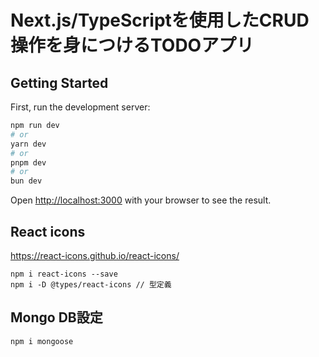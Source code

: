 # Next.js/TypeScriptを使用したCRUD操作を身につけるTODOアプリ

## Getting Started

First, run the development server:

```bash
npm run dev
# or
yarn dev
# or
pnpm dev
# or
bun dev
```

Open [http://localhost:3000](http://localhost:3000) with your browser to see the result.

## React icons
https://react-icons.github.io/react-icons/

```
npm i react-icons --save
npm i -D @types/react-icons // 型定義
```

## Mongo DB設定
```
npm i mongoose
```